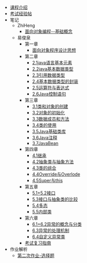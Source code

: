 - [课程介绍](docs/课内笔记/大二上/面向对象程序设计方法/README.md)
- [考试经验帖](docs/课内笔记/大二上/面向对象程序设计方法/考试经验帖.md)
- 笔记
  - ZhiHeng
    - [面向对象编程--基础概念](docs/课内笔记/大二上/面向对象程序设计方法/笔记/ZhiHeng/基础概念.md)
  - 易俊泉
    - 第一章
      - [面向对象程序设计思想](docs/课内笔记/大二上/面向对象程序设计方法/笔记/易俊泉/chapter01/面向对象程序设计思想.md)
    - 第二章
      - [2.1java语言基本元素](docs/课内笔记/大二上/面向对象程序设计方法/笔记/易俊泉/chapter02/2.1java语言基本元素.md)
      - [2.2java基本数据类型](docs/课内笔记/大二上/面向对象程序设计方法/笔记/易俊泉/chapter02/2.2java基本数据类型.md)
      - [2.3引用数据类型](docs/课内笔记/大二上/面向对象程序设计方法/笔记/易俊泉/chapter02/2.3引用数据类型.md)
      - [2.4基本数据类型的封装](docs/课内笔记/大二上/面向对象程序设计方法/笔记/易俊泉/chapter02/2.4基本数据类型的封装.md)
      - [2.5运算符与表达式](docs/课内笔记/大二上/面向对象程序设计方法/笔记/易俊泉/chapter02/2.5运算符与表达式.md)
      - [2.6Java控制语句](docs/课内笔记/大二上/面向对象程序设计方法/笔记/易俊泉/chapter02/2.6Java控制语句.md)
    - 第三章
      - [3.1类和对象的创建](docs/课内笔记/大二上/面向对象程序设计方法/笔记/易俊泉/chapter03/3.1类和对象的创建.md)
      - [3.2对象的初始化](docs/课内笔记/大二上/面向对象程序设计方法/笔记/易俊泉/chapter03/3.2对象的初始化.md)
      - [3.3数据成员和方法](docs/课内笔记/大二上/面向对象程序设计方法/笔记/易俊泉/chapter03/3.3数据成员和方法.md)
      - [3.4类的使用](docs/课内笔记/大二上/面向对象程序设计方法/笔记/易俊泉/chapter03/3.4类的使用.md)
      - [3.5Java基础类库](docs/课内笔记/大二上/面向对象程序设计方法/笔记/易俊泉/chapter03/3.5Java基础类库.md)
      - [3.6Java注释](docs/课内笔记/大二上/面向对象程序设计方法/笔记/易俊泉/chapter03/3.6Java注释.md)
      - [3.7JavaBean](docs/课内笔记/大二上/面向对象程序设计方法/笔记/易俊泉/chapter03/3.7JavaBean.md)
    - 第四章
      - [4.1继承](docs/课内笔记/大二上/面向对象程序设计方法/笔记/易俊泉/chapter04/4.1继承.md)
      - [4.2抽象类与抽象方法](docs/课内笔记/大二上/面向对象程序设计方法/笔记/易俊泉/chapter04/4.2抽象类与抽象方法.md)
      - [4.3类的组合](docs/课内笔记/大二上/面向对象程序设计方法/笔记/易俊泉/chapter04/4.3类的组合.md)
      - [4.4Override与Overlode](docs/课内笔记/大二上/面向对象程序设计方法/笔记/易俊泉/chapter04/4.4Override与Overlode.md)
      - [4.5Super与this](docs/课内笔记/大二上/面向对象程序设计方法/笔记/易俊泉/chapter04/4.5Super与this.md)
    - 第五章
      - [5.1+5.2接口](docs/课内笔记/大二上/面向对象程序设计方法/笔记/易俊泉/chapter05/5.1+5.2接口.md)
      - [5.3接口与抽象类的比较](docs/课内笔记/大二上/面向对象程序设计方法/笔记/易俊泉/chapter05/5.3接口与抽象类的比较.md)
      - [5.4多态](docs/课内笔记/大二上/面向对象程序设计方法/笔记/易俊泉/chapter05/5.4多态.md)
      - [5.5内部类](docs/课内笔记/大二上/面向对象程序设计方法/笔记/易俊泉/chapter05/5.5内部类.md)
    - 第六章
      - [6.1+6.2异常的概念与分类](docs/课内笔记/大二上/面向对象程序设计方法/笔记/易俊泉/chapter06/6.1+6.2异常的概念与分类.md)
      - [6.3异常的处理机制](docs/课内笔记/大二上/面向对象程序设计方法/笔记/易俊泉/chapter06/6.3异常的处理机制.md)
      - [6.4自定义异常类](docs/课内笔记/大二上/面向对象程序设计方法/笔记/易俊泉/chapter06/6.4自定义异常类.md)
    - [考试复习指南](docs/课内笔记/大二上/面向对象程序设计方法/笔记/易俊泉/考试复习指南.md)
- 作业解析
  - [第二次作业-选择题](docs/课内笔记/大二上/面向对象程序设计方法/作业解析/第二次作业-选择题.md)
